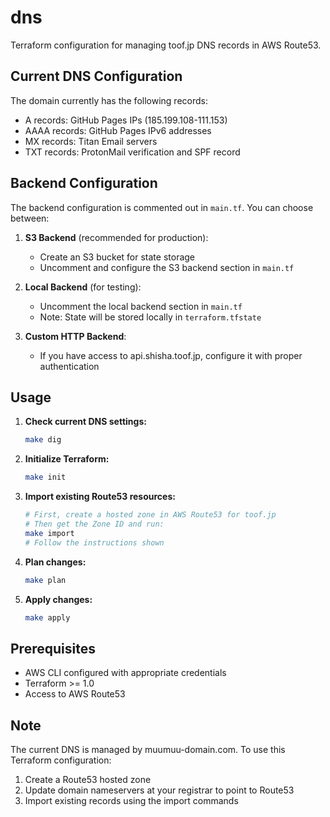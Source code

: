 # dns

Terraform configuration for managing toof.jp DNS records in AWS Route53.

## Current DNS Configuration

The domain currently has the following records:
- A records: GitHub Pages IPs (185.199.108-111.153)
- AAAA records: GitHub Pages IPv6 addresses
- MX records: Titan Email servers
- TXT records: ProtonMail verification and SPF record

## Backend Configuration

The backend configuration is commented out in `main.tf`. You can choose between:

1. **S3 Backend** (recommended for production):
   - Create an S3 bucket for state storage
   - Uncomment and configure the S3 backend section in `main.tf`

2. **Local Backend** (for testing):
   - Uncomment the local backend section in `main.tf`
   - Note: State will be stored locally in `terraform.tfstate`

3. **Custom HTTP Backend**:
   - If you have access to api.shisha.toof.jp, configure it with proper authentication

## Usage

1. **Check current DNS settings:**
   ```bash
   make dig
   ```

2. **Initialize Terraform:**
   ```bash
   make init
   ```

3. **Import existing Route53 resources:**
   ```bash
   # First, create a hosted zone in AWS Route53 for toof.jp
   # Then get the Zone ID and run:
   make import
   # Follow the instructions shown
   ```

4. **Plan changes:**
   ```bash
   make plan
   ```

5. **Apply changes:**
   ```bash
   make apply
   ```

## Prerequisites

- AWS CLI configured with appropriate credentials
- Terraform >= 1.0
- Access to AWS Route53

## Note

The current DNS is managed by muumuu-domain.com. To use this Terraform configuration:
1. Create a Route53 hosted zone
2. Update domain nameservers at your registrar to point to Route53
3. Import existing records using the import commands